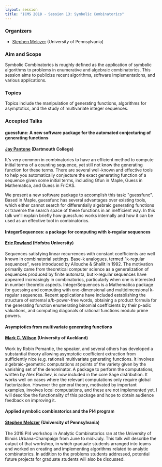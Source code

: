 ```yaml
---
layout: session
title: "ICMS 2018 - Session 13: Symbolic Combinatorics"
---
```

### Organizers

*   [Stephen Melczer](mailto:smelczer@sas.upenn.edu) (University of Pennsylvania)

### Aim and Scope

Symbolic Combinatorics is roughly defined as the application of symbolic algorithms to problems in enumerative and algebraic combinatorics.  This session aims to publicize recent algorithms, software implementations, and various applications.

### Topics

Topics include the manipulation of generating functions, algorithms for asymptotics, and the study of multivariate integer sequences.

### Accepted Talks

#### guessfunc: A new software package for the automated conjecturing of generating functions
#### [Jay Pantone](http://jaypantone.com/) (Dartmouth College)

It's very common in combinatorics to have an efficient method to compute initial terms of a counting sequence, yet still not know the generating function for these terms. There are several well-known and effective tools to help you automatically conjecture the exact generating function of a sequence given some initial terms, including Gfun in Maple, Guess in Mathematica, and Guess in FriCAS. 

We present a new software package to accomplish this task: "guessfunc". Based in Maple, guessfunc has several advantages over existing tools, which either cannot search for differentially algebraic generating functions or traverse the search space of these functions in an inefficient way. In this talk we'll explain briefly how guessfunc works internally and how it can be used as an effective tool in combinatorics.


#### IntegerSequences: a package for computing with k-regular sequences
#### [Eric Rowland](https://people.hofstra.edu/Eric_Rowland/) (Hofstra University)

Sequences satisfying linear recurrences with constant coefficients are well known in combinatorial settings.  Base-k analogues, termed "k-regular sequences", were introduced by Allouche & Shallit in 1992.  The motivation primarily came from theoretical computer science as a generalization of sequences produced by finite automata, but k-regular sequences have appeared increasingly in combinatorics, particularly when one is interested in number theoretic aspects.  IntegerSequences is a Mathematica package for guessing and computing with one-dimensional and multidimensional k-regular sequences.  Recent applications have included establishing the structure of extremal a/b-power-free words, obtaining a product formula for the generating function enumerating binomial coefficients by their p-adic valuations, and computing diagonals of rational functions modulo prime powers.


#### Asymptotics from multivariate generating functions
#### [Mark C. Wilson](https://www.cs.auckland.ac.nz/people/mc-wilson) (University of Auckland)

Work by Robin Pemantle, the speaker, and several others has developed a substantial theory allowing asymptotic coefficient extraction from sufficiently nice (e.g. rational) multivariate generating functions. It involves algebraic-geometric computations at points of the variety given by the vanishing set of the denominator. A package to perform the computations, written by Alex Raichev, is now included in the core Sage distribution. It works well on cases where the relevant computations only require global factorization. However the general theory, motivated by important examples, involves local computations, and these are not implemented yet. I will describe the functionality of this package and hope to obtain audience feedback on improving it.


#### Applied symbolic combinatorics and the PI4 program
#### [Stephen Melczer](https://www.math.upenn.edu/~smelczer/) (University of Pennsylvania)

The 2018 PI4 workshop in Analytic Combinatorics ran at the University of Illinois Urbana-Champaign from June to mid-July.  This talk will describe the output of that workshop, in which graduate students arranged into teams and worked on creating and implementing algorithms related to analytic combinatorics.  In addition to the problems students addressed, potential future projects for graduate students will also be discussed.

